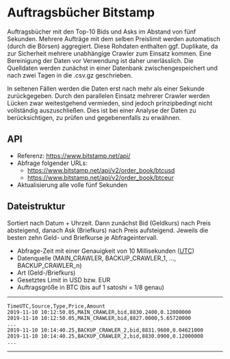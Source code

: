# Auftragsbücher Bitstamp

Auftragsbücher mit den Top-10 Bids und Asks im Abstand von fünf Sekunden.
Mehrere Aufträge mit dem selben Preislimit werden automatisch (durch die Börsen) aggregiert.
Diese Rohdaten enthalten ggf. Duplikate, da zur Sicherheit mehrere unabhängige Crawler zum Einsatz kommen.
Eine Bereinigung der Daten vor Verwendung ist daher unerlässlich.
Die Quelldaten werden zunächst in einer Datenbank zwischengespeichert und nach zwei Tagen
in die .csv.gz geschrieben.

In seltenen Fällen werden die Daten erst nach mehr als einer Sekunde zurückgegeben.
Durch den parallelen Einsatz mehrerer Crawler werden Lücken zwar weitestgehend vermieden,
sind jedoch prinzipbedingt nicht vollständig auszuschließen. Dies ist bei einer
Analyse der Daten zu berücksichtigen, zu prüfen und gegebenenfalls zu erwähnen.

## API
- Referenz: https://www.bitstamp.net/api/
- Abfrage folgender URLs:
    - https://www.bitstamp.net/api/v2/order_book/btcusd
    - https://www.bitstamp.net/api/v2/order_book/btceur
- Aktualisierung alle volle fünf Sekunden


## Dateistruktur
Sortiert nach Datum + Uhrzeit.
Dann zunächst Bid (Geldkurs) nach Preis absteigend, danach Ask (Briefkurs) nach Preis aufsteigend.
Jeweils die besten zehn Geld- und Briefkurse je Abfrageintervall.

- Abfrage-Zeit mit einer Genauigkeit von 10 Millisekunden ([UTC](https://de.wikipedia.org/wiki/Koordinierte_Weltzeit))
- Datenquelle (MAIN_CRAWLER, BACKUP_CRAWLER_1, ..., BACKUP_CRAWLER_n)
- Art (Geld-/Briefkurs)
- Gesetztes Limit in USD bzw. EUR
- Auftragsgröße in BTC (bis auf 1 satoshi = 1/8 genau)

---
    TimeUTC,Source,Type,Price,Amount
    2019-11-10 10:12:50.05,MAIN_CRAWLER,bid,8830.2400,0.12000000
    2019-11-10 10:12:50.05,MAIN_CRAWLER,bid,8827.0000,5.65720000
    ...
    2019-11-10 10:14:40.25,BACKUP_CRAWLER_2,bid,8831.9600,0.04621000
    2019-11-10 10:14:40.25,BACKUP_CRAWLER_2,bid,8830.0900,0.12000000
    ...
---
